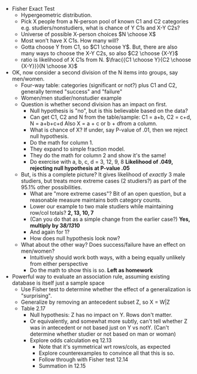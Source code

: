  * Fisher Exact Test
    * Hypergeometric distribution.  
     * Pick X people from a N-person pool of known C1 and C2 categories e.g. studiers/nonstudiers, what is chance of Y C1s and X-Y C2s?
     * Universe of possible X-person choices $N \choose X$
     * Most won't have X C1s.  How many will?  
     * Gotta choose Y from C1, so $C1 \choose Y$.  But, there are also
         many ways to choose the X-Y C2s, so also $C2 \choose {X-Y}$
     * ratio is likelihood of X C1s from N.  $\frac{{C1 \choose Y}{C2 \choose {X-Y}}}{N \choose X}$
  * OK, now consider a second division of the N items into groups, say men/women. 
     * Four-way table: categories (significant or not?) plus C1 and C2, generally termed "success" and "failure"
     * Women/men studier/nonstudier example
     * Question is whether second division has an impact on first.
       * Null hypothesis is "no", but is this believable based on the data?
       * Can get C1, C2 and N from the table/sample: C1 = a+b, C2 = c+d, N = a+b+c+d  Also X = a + c or b + dfrom a column.
       * What is chance of X?  If under, say P-value of .01, then we reject null hypothesis.
       * Do the math for column 1.
       * They expand to simple fraction model.
       * They do the math for column 2 and show it's the same!
       * Do exercise with a, b, c, d = 3, 12, 9, 8 **Likelihood of .049, rejecting null hypothesis at P-value .05**
     * But, is this a complete picture? It gives likelihood of *exactly* 3 male studiers, but treats more extreme cases (2 studiers?) as part of the 95.1% other possibilities.
       * What are "more extreme cases"? Bit of an open question, but a reasonable measure maintains both category counts.
       * Lower our example to two male studiers while maintaining row/col totals? **2, 13, 10, 7**
       * (Can you do that as a simple change from the earlier case?) **Yes, multiply by 3*8/13*10**
       * And again for 1?
       * How does null hypothesis look now?
     * What about the other way?  Does success/failure have an effect on men/women?
       * Intuitively should work both ways, with a being equally unlikely from either perspective
       * Do the math to show this is so.  **Left as homework**
  * Powerful way to evaluate an association rule, assuming existing database is itself just a sample space
    * Use Fisher test to determine whether the effect of a generalization is "surprising".
    * Generalize by removing an antecedent subset Z, so X = W|Z
    * Table 2.17
      * Null hypothesis: Z has no impact on Y.  Rows don't matter.
      * Or equivalently, and somewhat more subtly, can't tell whether Z was in antecedent or not based just on Y vs notY.  (Can't determine whether studier or not based on man or woman)
      * Explore odds calculation eq 12.13
         * Note that it's symmetrical wrt rows/cols, as expected
         * Explore counterexamples to convince all that this is so.   
         * Follow through with Fisher test 12.14
         * Summation in 12.15
